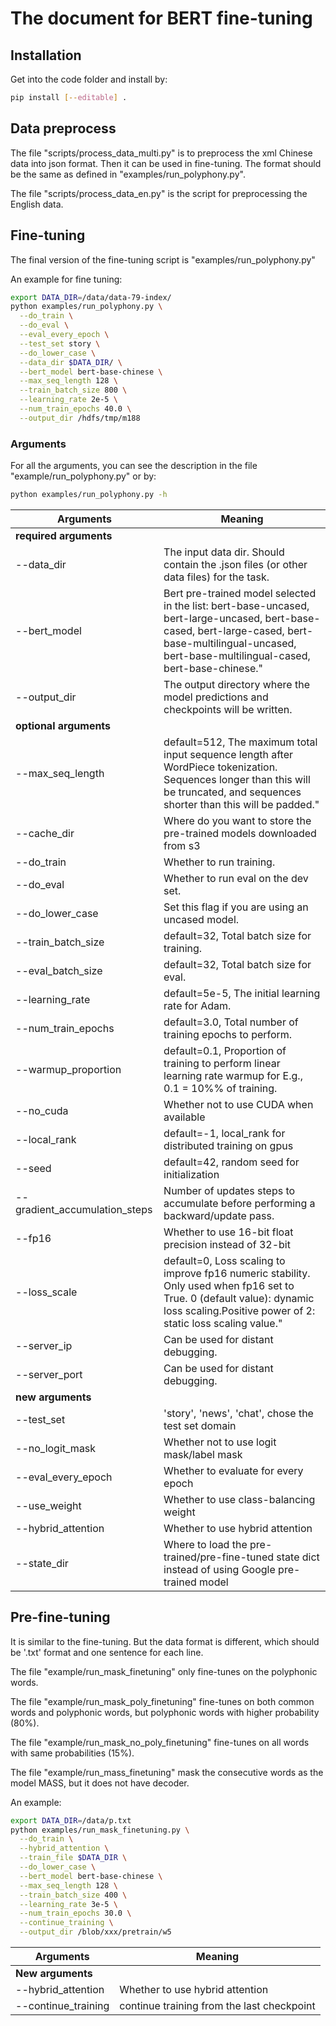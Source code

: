 # The document for BERT fine-tuning

## Installation
Get into the code folder and install by:
```bash
pip install [--editable] .
```

## Data preprocess

The file "scripts/process_data_multi.py" is to preprocess the xml Chinese data into json format. 
Then it can be used in fine-tuning. The format should be the same as defined in "examples/run_polyphony.py".

The file "scripts/process_data_en.py" is the script for preprocessing the English data.

## Fine-tuning
The final version of the fine-tuning script is "examples/run_polyphony.py"

An example for fine tuning:
```bash
export DATA_DIR=/data/data-79-index/
python examples/run_polyphony.py \
  --do_train \
  --do_eval \
  --eval_every_epoch \
  --test_set story \
  --do_lower_case \
  --data_dir $DATA_DIR/ \
  --bert_model bert-base-chinese \
  --max_seq_length 128 \
  --train_batch_size 800 \
  --learning_rate 2e-5 \
  --num_train_epochs 40.0 \
  --output_dir /hdfs/tmp/m188
```

### Arguments
For all the arguments, you can see the description in the file "example/run_polyphony.py" or by:
```bash
python examples/run_polyphony.py -h
```

| Arguments | Meaning |
|---|---|
|**required arguments**|
|--data_dir| The input data dir. Should contain the .json files (or other data files) for the task.|
|--bert_model|Bert pre-trained model selected in the list: bert-base-uncased, bert-large-uncased, bert-base-cased, bert-large-cased, bert-base-multilingual-uncased, bert-base-multilingual-cased, bert-base-chinese."|
|--output_dir|The output directory where the model predictions and checkpoints will be written.|
|**optional arguments**|
|--max_seq_length|default=512, The maximum total input sequence length after WordPiece tokenization. Sequences longer than this will be truncated, and sequences shorter than this will be padded."|
|--cache_dir|Where do you want to store the pre-trained models downloaded from s3|
|--do_train| Whether to run training.|
|--do_eval|Whether to run eval on the dev set.|
|--do_lower_case|Set this flag if you are using an uncased model.|
|--train_batch_size|default=32, Total batch size for training.|
|--eval_batch_size|default=32, Total batch size for eval.|
|--learning_rate|default=5e-5, The initial learning rate for Adam.|
|--num_train_epochs|default=3.0, Total number of training epochs to perform.|
|--warmup_proportion|default=0.1, Proportion of training to perform linear learning rate warmup for E.g., 0.1 = 10%% of training.|
|--no_cuda|Whether not to use CUDA when available|
|--local_rank| default=-1, local_rank for distributed training on gpus|
|--seed|default=42, random seed for initialization|
|--gradient_accumulation_steps|Number of updates steps to accumulate before performing a backward/update pass.|
|--fp16| Whether to use 16-bit float precision instead of 32-bit|
|--loss_scale|default=0, Loss scaling to improve fp16 numeric stability. Only used when fp16 set to True. 0 (default value): dynamic loss scaling.Positive power of 2: static loss scaling value."|
|--server_ip|Can be used for distant debugging.|
|--server_port|Can be used for distant debugging.|
|**new arguments**|
|--test_set|'story', 'news', 'chat', chose the test set domain|
|--no_logit_mask|Whether not to use logit mask/label mask|
|--eval_every_epoch|Whether to evaluate for every epoch|
|--use_weight|Whether to use class-balancing weight|
|--hybrid_attention|Whether to use hybrid attention|
|--state_dir|Where to load the pre-trained/pre-fine-tuned state dict instead of using Google pre-trained model|


## Pre-fine-tuning
It is similar to the fine-tuning. But the data format is different, which should be '.txt' format and one sentence for each line.

The file "example/run_mask_finetuning" only fine-tunes on the polyphonic words.

The file "example/run_mask_poly_finetuning" fine-tunes on both common words and polyphonic words, but polyphonic words with higher probability (80%).

The file "example/run_mask_no_poly_finetuning" fine-tunes on all words with same probabilities (15%).

The file "example/run_mass_finetuning" mask the consecutive words as the model MASS, but it does not have decoder.

An example:
```bash
export DATA_DIR=/data/p.txt
python examples/run_mask_finetuning.py \
  --do_train \
  --hybrid_attention \
  --train_file $DATA_DIR \
  --do_lower_case \
  --bert_model bert-base-chinese \
  --max_seq_length 128 \
  --train_batch_size 400 \
  --learning_rate 3e-5 \
  --num_train_epochs 30.0 \
  --continue_training \
  --output_dir /blob/xxx/pretrain/w5
```

|Arguments|Meaning|
|---|---|
|**New arguments**|
|--hybrid_attention|Whether to use hybrid attention|
|--continue_training| continue training from the last checkpoint|











